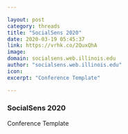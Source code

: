 ```yaml
---

layout: post
category: threads
title: "SocialSens 2020"
date: 2020-03-19 05:45:37
link: https://vrhk.co/2QuxQhA
image: 
domain: socialsens.web.illinois.edu
author: "socialsens.web.illinois.edu"
icon: 
excerpt: "Conference Template"

---
```


### SocialSens 2020

Conference Template